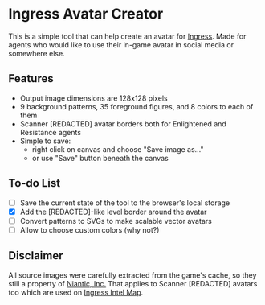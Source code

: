 # Ingress Avatar Creator
This is a simple tool that can help create an avatar for [Ingress](https://ingress.com). Made for agents who would like to use their in-game avatar in social media or somewhere else.

## Features
* Output image dimensions are 128x128 pixels
* 9 background patterns, 35 foreground figures, and 8 colors to each of them
* Scanner [REDACTED] avatar borders both for Enlightened and Resistance agents
* Simple to save:
  * right click on canvas and choose "Save image as..."
  * or use "Save" button beneath the canvas

## To-do List
* [ ] Save the current state of the tool to the browser's local storage
* [x] Add the [REDACTED]-like level border around the avatar
* [ ] Convert patterns to SVGs to make scalable vector avatars
* [ ] Allow to choose custom colors (why not?)

## Disclaimer
All source images were carefully extracted from the game's cache, so they still a property of [Niantic, Inc.](https://nianticlabs.com) That applies to Scanner [REDACTED] avatars too which are used on [Ingress Intel Map](https://intel.ingress.com).
